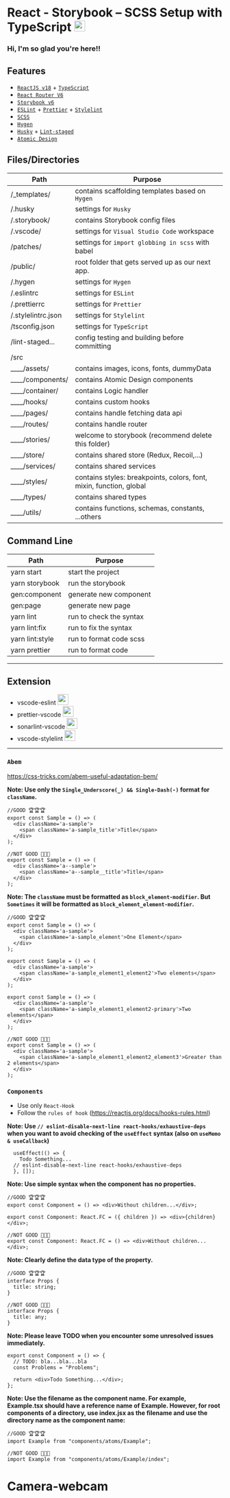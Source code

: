 # React - Storybook – SCSS Setup with TypeScript <img src="https://media.giphy.com/media/hvRJCLFzcasrR4ia7z/giphy.gif" width="25px" height="25px">

### Hi, I'm so glad you're here!!

## Features

- [`ReactJS v18`](https://reactjs.org/) + [`TypeScript`](https://www.typescriptlang.org/docs/handbook/intro.html)
- [`React Router V6`](https://reacttraining.com/blog/react-router-v6-pre/)
- [`Storybook v6`](https://storybook.js.org/)
- [`ESLint`](https://eslint.org/) + [`Prettier`](https://prettier.io/) + [`Stylelint`](https://stylelint.io/)
- [`SCSS`](https://sass-lang.com/documentation/)
- [`Hygen`](hygen.io)
- [`Husky`](https://github.com/typicode/husky) + [`Lint-staged`](https://github.com/okonet/lint-staged)
- [`Atomic Design`](https://atomicdesign.bradfrost.com/chapter-2/)

## Files/Directories

| Path                 | Purpose                                                             |
| -------------------- | ------------------------------------------------------------------- |
| /\_templates/        | contains scaffolding templates based on `Hygen`                     |
| /.husky              | settings for `Husky`                                                |
| /.storybook/         | contains Storybook config files                                     |
| /.vscode/            | settings for `Visual Studio Code` workspace                         |
| /patches/            | settings for `import globbing in scss` with babel                   |
| /public/             | root folder that gets served up as our next app.                    |
| /.hygen              | settings for `Hygen`                                                |
| /.eslintrc           | settings for `ESLint`                                               |
| /.prettierrc         | settings for `Prettier`                                             |
| /.stylelintrc.json   | settings for `Stylelint`                                            |
| /tsconfig.json       | settings for `TypeScript`                                           |
| /lint-staged...      | config testing and building before committing                       |
| /src                 |                                                                     |
| \_\_\_\_/assets/     | contains images, icons, fonts, dummyData                            |
| \_\_\_\_/components/ | contains Atomic Design components                                   |
| \_\_\_\_/container/  | contains Logic handler                                              |
| \_\_\_\_/hooks/      | contains custom hooks                                               |
| \_\_\_\_/pages/      | contains handle fetching data api                                   |
| \_\_\_\_/routes/     | contains handle router                                              |
| \_\_\_\_/stories/    | welcome to storybook (recommend delete this folder)                 |
| \_\_\_\_/store/      | contains shared store (Redux, Recoil,...)                           |
| \_\_\_\_/services/   | contains shared services                                            |
| \_\_\_\_/styles/     | contains styles: breakpoints, colors, font, mixin, function, global |
| \_\_\_\_/types/      | contains shared types                                               |
| \_\_\_\_/utils/      | contains functions, schemas, constants, ...others                   |

## Command Line

| Path            | Purpose                 |
| --------------- | ----------------------- |
| yarn start      | start the project       |
| yarn storybook  | run the storybook       |
| gen:component   | generate new component  |
| gen:page        | generate new page       |
| yarn lint       | run to check the syntax |
| yarn lint:fix   | run to fix the syntax   |
| yarn lint:style | run to format code scss |
| yarn prettier   | run to format code      |

---

## Extension

- vscode-eslint <img src="https://images.credly.com/images/e6eebd0c-6a17-4c06-b172-02ca9f6beb06/eslint.png" width="25px" height="25px">
- prettier-vscode <img src="https://seeklogo.com/images/P/prettier-logo-D5C5197E37-seeklogo.com.png" width="25px" height="25px">
- sonarlint-vscode <img src="https://www.sonarlint.org/sonarlint-og-image.png" width="25px" height="25px">
- vscode-stylelint <img src="https://pic.vsixhub.com/3c/a8/ec35b5a3-9802-4c68-b5ff-e85f19ec0977-logo.png" width="25px" height="25px">

---

### `Abem`

<https://css-tricks.com/abem-useful-adaptation-bem/>

**Note: Use only the `Single_Underscore(_) && Single-Dash(-)` format for `className`.**

```tsx
//GOOD 🏆🏆🏆
export const Sample = () => (
  <div className='a-sample'>
    <span className='a-sample_title'>Title</span>
  </div>
);

//NOT GOOD 💩💩💩
export const Sample = () => (
  <div className='a--sample'>
    <span className='a--sample__title'>Title</span>
  </div>
);
```

**Note: The `className` must be formatted as `block_element-modifier`. But `Sometimes` it will be formatted as `block_element_element-modifier`.**

```tsx
//GOOD 🏆🏆🏆
export const Sample = () => (
  <div className='a-sample'>
    <span className='a-sample_element'>One Element</span>
  </div>
);

export const Sample = () => (
  <div className='a-sample'>
    <span className='a-sample_element1_element2'>Two elements</span>
  </div>
);

export const Sample = () => (
  <div className='a-sample'>
    <span className='a-sample_element1_element2-primary'>Two elements</span>
  </div>
);

//NOT GOOD 💩💩💩
export const Sample = () => (
  <div className='a-sample'>
    <span className='a-sample_element1_element2_element3'>Greater than 2 elements</span>
  </div>
);
```

### `Components`

- Use only `React-Hook`
- Follow the `rules of hook` (<https://reactjs.org/docs/hooks-rules.html>)

**Note: Use `// eslint-disable-next-line react-hooks/exhaustive-deps` when you want to avoid checking of the `useEffect` syntax (also on `useMemo & useCallback`)**

```tsx
  useEffect(() => {
    Todo Something...
  // eslint-disable-next-line react-hooks/exhaustive-deps
  }, []);
```

**Note: Use simple syntax when the component has no properties.**

```tsx
//GOOD 🏆🏆🏆
export const Component = () => <div>Without children...</div>;

export const Component: React.FC = ({ children }) => <div>{children}</div>;

//NOT GOOD 💩💩💩
export const Component: React.FC = () => <div>Without children...</div>;
```

**Note: Clearly define the data type of the property.**

```tsx
//GOOD 🏆🏆🏆
interface Props {
  title: string;
}

//NOT GOOD 💩💩💩
interface Props {
  title: any;
}
```

**Note: Please leave TODO when you encounter some unresolved issues immediately.**

```tsx
export const Component = () => {
  // TODO: bla...bla...bla
  const Problems = "Problems";

  return <div>Todo Something...</div>;
};
```

**Note: Use the filename as the component name. For example, Example.tsx should have a reference name of Example. However, for root components of a directory, use index.jsx as the filename and use the directory name as the component name:**

```tsx
//GOOD 🏆🏆🏆
import Example from "components/atoms/Example";

//NOT GOOD 💩💩💩
import Example from "components/atoms/Example/index";
```
# Camera-webcam
